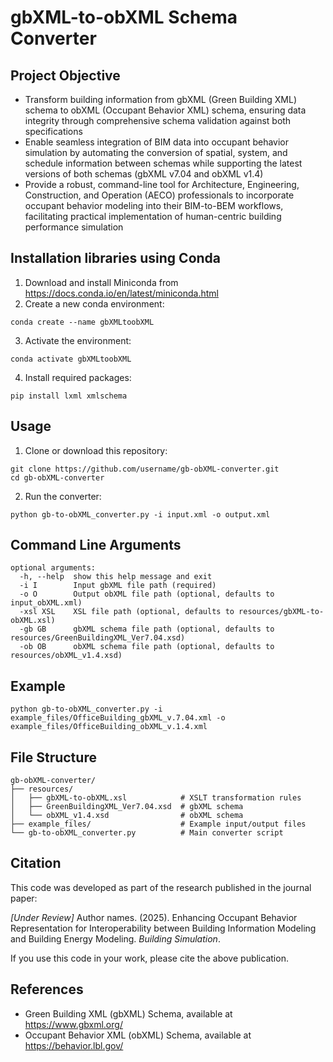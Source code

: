 # gbXML-to-obXML Schema Converter

## Project Objective
- Transform building information from gbXML (Green Building XML) schema to obXML (Occupant Behavior XML) schema, ensuring data integrity through comprehensive schema validation against both specifications
- Enable seamless integration of BIM data into occupant behavior simulation by automating the conversion of spatial, system, and schedule information between schemas while supporting the latest versions of both schemas (gbXML v7.04 and obXML v1.4)
- Provide a robust, command-line tool for Architecture, Engineering, Construction, and Operation (AECO) professionals to incorporate occupant behavior modeling into their BIM-to-BEM workflows, facilitating practical implementation of human-centric building performance simulation

## Installation libraries using Conda
1. Download and install Miniconda from https://docs.conda.io/en/latest/miniconda.html
2. Create a new conda environment:
```
conda create --name gbXMLtoobXML
```
3. Activate the environment:
```
conda activate gbXMLtoobXML
```
4. Install required packages:
```
pip install lxml xmlschema
```

## Usage
1. Clone or download this repository:
```
git clone https://github.com/username/gb-obXML-converter.git
cd gb-obXML-converter
```
2. Run the converter:
```
python gb-to-obXML_converter.py -i input.xml -o output.xml
```

## Command Line Arguments
```
optional arguments:
  -h, --help  show this help message and exit
  -i I        Input gbXML file path (required)
  -o O        Output obXML file path (optional, defaults to input_obXML.xml)
  -xsl XSL    XSL file path (optional, defaults to resources/gbXML-to-obXML.xsl)
  -gb GB      gbXML schema file path (optional, defaults to resources/GreenBuildingXML_Ver7.04.xsd)
  -ob OB      obXML schema file path (optional, defaults to resources/obXML_v1.4.xsd)
```

## Example
```
python gb-to-obXML_converter.py -i example_files/OfficeBuilding_gbXML_v.7.04.xml -o example_files/OfficeBuilding_obXML_v.1.4.xml
```

## File Structure
```
gb-obXML-converter/
├── resources/
│   ├── gbXML-to-obXML.xsl            # XSLT transformation rules
│   ├── GreenBuildingXML_Ver7.04.xsd  # gbXML schema
│   └── obXML_v1.4.xsd                # obXML schema
├── example_files/                    # Example input/output files
└── gb-to-obXML_converter.py          # Main converter script
```

## Citation
This code was developed as part of the research published in the journal paper:

*[Under Review]* Author names. (2025). Enhancing Occupant Behavior Representation for Interoperability between Building Information Modeling and Building Energy Modeling. *Building Simulation*.

If you use this code in your work, please cite the above publication.

## References
- Green Building XML (gbXML) Schema, available at https://www.gbxml.org/
- Occupant Behavior XML (obXML) Schema, available at https://behavior.lbl.gov/

